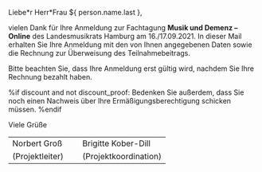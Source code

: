 Liebe\*r Herr\*Frau ${ person.name.last },

vielen Dank für Ihre Anmeldung zur Fachtagung **Musik und Demenz – Online** des Landesmusikrats Hamburg am 16./17.09.2021. In dieser Mail erhalten Sie Ihre Anmeldung mit den von Ihnen angegebenen Daten sowie die Rechnung zur Überweisung des Teilnahmebeitrags.

Bitte beachten Sie, dass Ihre Anmeldung erst gültig wird, nachdem Sie Ihre Rechnung bezahlt haben.

%if discount and not discount_proof:
Bedenken Sie außerdem, dass Sie noch einen Nachweis über Ihre Ermäßigungsberechtigung
schicken müssen.
%endif

Viele Grüße

<table style="border:none">
<tr><td style="padding-right: 30px">Norbert Groß</td><td>Brigitte Kober-Dill</td></tr>
<tr><td style="padding-right: 30px">(Projektleiter)</td><td>(Projektkoordination)</td></tr>
</table>
